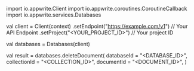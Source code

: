 import io.appwrite.Client
import io.appwrite.coroutines.CoroutineCallback
import io.appwrite.services.Databases

val client = Client(context)
    .setEndpoint("https://example.com/v1") // Your API Endpoint
    .setProject("<YOUR_PROJECT_ID>") // Your project ID

val databases = Databases(client)

val result = databases.deleteDocument(
    databaseId = "<DATABASE_ID>", 
    collectionId = "<COLLECTION_ID>", 
    documentId = "<DOCUMENT_ID>", 
)